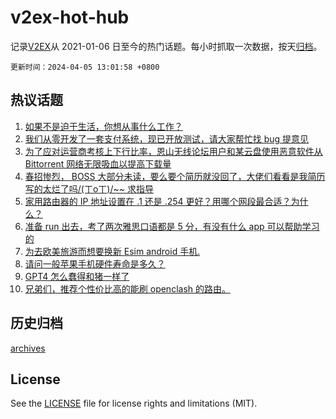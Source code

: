 # v2ex-hot-hub

 记录[V2EX](https://www.v2ex.com/)从 2021-01-06 日至今的热门话题。每小时抓取一次数据，按天[归档](archives)。

`更新时间：2024-04-05 13:01:58 +0800`

## 热议话题

1. [如果不是迫于生活，你想从事什么工作？](https://www.v2ex.com/t/1029673)
1. [我们从零开发了一套支付系统，现已开放测试，请大家帮忙找 bug 提意见](https://www.v2ex.com/t/1029702)
1. [为了应对运营商考核上下行比率，恩山无线论坛用户和某云盘使用恶意软件从 Bittorrent 网络无限吸血以提高下载量](https://www.v2ex.com/t/1029736)
1. [春招惨烈， BOSS 大部分未读，要么要个简历就没回了，大佬们看看是我简历写的太烂了吗/(ㄒoㄒ)/~~ 求指导](https://www.v2ex.com/t/1029676)
1. [家用路由器的 IP 地址设置在 .1 还是 .254 更好？用哪个网段最合适？为什么？](https://www.v2ex.com/t/1029744)
1. [准备 run 出去，考了两次雅思口语都是 5 分，有没有什么 app 可以帮助学习的](https://www.v2ex.com/t/1029752)
1. [为去欧美旅游而想要换新 Esim android 手机.](https://www.v2ex.com/t/1029696)
1. [请问一般苹果手机硬件寿命是多久？](https://www.v2ex.com/t/1029756)
1. [GPT4 怎么蠢得和猪一样了](https://www.v2ex.com/t/1029707)
1. [兄弟们，推荐个性价比高的能刷 openclash 的路由。](https://www.v2ex.com/t/1029705)

## 历史归档

[archives](archives)

## License

See the [LICENSE](LICENSE) file for license rights and limitations (MIT).
